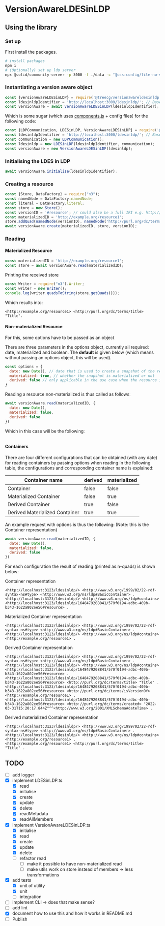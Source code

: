 # VersionAwareLDESinLDP

## Using the library

### Set up

First install the packages.

```bash
# install packages
npm i
# (Optionally) set up ldp server
npx @solid/community-server -p 3000 -f ./data -c "@css:config/file-no-setup.json"
```

### Instantiating a version aware object

```javascript
const {versionAwareLDESinLDP} = require('@treecg/versionawareldesinldp');
const ldesinldpIdentifier = 'http://localhost:3000/ldesinldp/'; // Base URL of the LDES in LDP 
const versionAware = await versionAwareLDESinLDP(ldesinldpIdentifier);
```

Which is some sugar (which uses [components.js](https://github.com/LinkedSoftwareDependencies/Components.js) + config
files) for the following code:

```javascript
const {LDPCommunication, LDESinLDP, VersionAwareLDESinLDP} = require('@treecg/versionawareldesinldp');
const ldesinldpIdentifier = 'http://localhost:3000/ldesinldp/'; // Base URL of the LDES in LDP 
const communication = new LDPCommunication();
const ldesinldp = new LDESinLDP(ldesinldpIdentifier, communication);
const versionAware = new VersionAwareLDESinLDP(ldesinldp);
```

### Initialising the LDES in LDP

````javascript
await versionAware.initialise(ldesinldpIdentifier);
````

### Creating a resource

```javascript
const {Store, DataFactory} = require("n3");
const namedNode = DataFactory.namedNode;
const literal = DataFactory.literal;
const store = new Store();
const versionID = '#resource'; // could also be a full IRI e.g. http://example.org/resource1v1 
const materializedID = 'http://example.org/resource1';
store.addQuad(namedNode(versionID), namedNode('http://purl.org/dc/terms/title'), literal('Title'));
await versionAware.create(materializedID, store, versionID);
```

### Reading

#### Materialized Resource
```javascript
const materializedID = 'http://example.org/resource1';
const store = await versionAware.read(materializedID);
```

Printing the received store

```javascript
const Writer = require("n3").Writer;
const writer = new Writer();
console.log(writer.quadsToString(store.getQuads()));
```

Which results into:

```turtle
<http://example.org/resource1> <http://purl.org/dc/terms/title> "Title".
```

#### Non-materialized Resource
For this, some options have to be passed as an object

There are three parameters in the options object, currently all required: date, materialized and boolean.
The **default** is given below (which means without passing an options object, this will be used).
```javascript
const options = {
  date: new Date(), // date that is used to create a snapshot of the resources in LDES
  materialized: true, // whether the snapshot is materialized or not
  derived: false // only applicable in the use case when the resource is a container. Thus this parameter decides whether the container is derived or not
}
```

Reading a resource non-materialized is thus called as follows:
```javascript
await versionAware.read(materializedID, {
  date: new Date(),
  materialized: false,
  derived: false
})
```

Which in this case will be the following:
```turtle

```

#### Containers
There are four different configurations that can be obtained (with any date) for reading containers by passing options when reading
In the following table, the configurations and corresponding container name is explained:


| Container name                 | derived | materialized |
|--------------------------------|---------|--------------|
| Container                      | false   | false        |
| Materialized Container         | false   | true         |
| Derived Container              | true    | false        |
| Derived Materialized Container | true    | true         |

An example request with options is thus the following: (Note: this is the Container representation)

```javascript
await versionAware.read(materializedID, {
  date: new Date(),
  materialized: false,
  derived: false
})
```

For each configuration the result of reading (printed as n-quads) is shown below:

Container representation
```turtle
<http://localhost:3123/ldesinldp/> <http://www.w3.org/1999/02/22-rdf-syntax-ns#type> <http://www.w3.org/ns/ldp#BasicContainer> .
<http://localhost:3123/ldesinldp/> <http://www.w3.org/ns/ldp#contains> <http://localhost:3123/ldesinldp/1648479208841/570f0194-adbc-409b-b343-1622a802ee56#resource> .
```

Materialized Container representation
```turtle
<http://localhost:3123/ldesinldp/> <http://www.w3.org/1999/02/22-rdf-syntax-ns#type> <http://www.w3.org/ns/ldp#BasicContainer> .
<http://localhost:3123/ldesinldp/> <http://www.w3.org/ns/ldp#contains> <http://example.org/resource1> .
```

Derived Container representation
```turtle
<http://localhost:3123/ldesinldp/> <http://www.w3.org/1999/02/22-rdf-syntax-ns#type> <http://www.w3.org/ns/ldp#BasicContainer> .
<http://localhost:3123/ldesinldp/> <http://www.w3.org/ns/ldp#contains> <http://localhost:3123/ldesinldp/1648479208841/570f0194-adbc-409b-b343-1622a802ee56#resource> .
<http://localhost:3123/ldesinldp/1648479208841/570f0194-adbc-409b-b343-1622a802ee56#resource> <http://purl.org/dc/terms/title> "Title" .
<http://localhost:3123/ldesinldp/1648479208841/570f0194-adbc-409b-b343-1622a802ee56#resource> <http://purl.org/dc/terms/isVersionOf> <http://example.org/resource1> .
<http://localhost:3123/ldesinldp/1648479208841/570f0194-adbc-409b-b343-1622a802ee56#resource> <http://purl.org/dc/terms/created> "2022-03-31T15:20:17.844Z"^^<http://www.w3.org/2001/XMLSchema#dateTime> .
```

Derived materialized Container representation
```turtle
<http://localhost:3123/ldesinldp/> <http://www.w3.org/1999/02/22-rdf-syntax-ns#type> <http://www.w3.org/ns/ldp#BasicContainer> .
<http://localhost:3123/ldesinldp/> <http://www.w3.org/ns/ldp#contains> <http://example.org/resource1> .
<http://example.org/resource1> <http://purl.org/dc/terms/title> "Title" .
```

## TODO

- [ ] add logger
- [x] implement LDESinLDP.ts
  - [x] read
  - [x] initialise
  - [x] create
  - [x] update
  - [x] delete
  - [x] readMetadata
  - [x] readAllMembers
- [x] implement VersionAwareLDESinLDP.ts
  - [x] initialise
  - [x] read
  - [x] create
  - [x] update
  - [x] delete
  - [ ] refactor read 
    - [ ] make it possible to have non-materialized read
    - [ ] make utils work on store instead of members -> less transformations
- [x] add tests
  - [x] unit of utility
  - [x] unit
  - [ ] integration
- [ ] implement CLI -> does that make sense?
- [ ] add lint
- [x] document how to use this and how it works in README.md
- [ ] Publish
